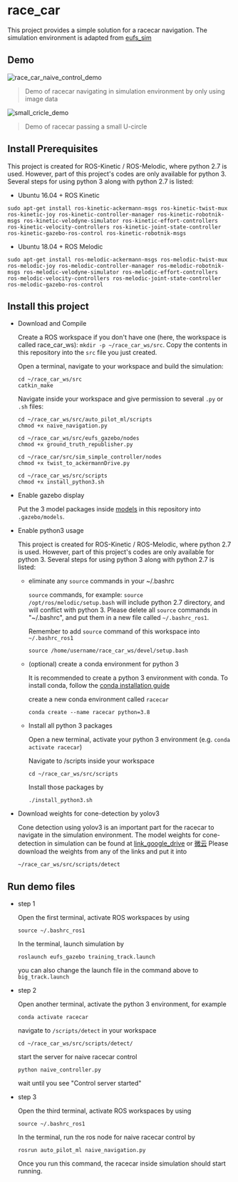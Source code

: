 # race_car

This project provides a simple solution for a racecar navigation. The simulation environment is adapted from [eufs_sim](https://github.com/eufsa/eufs_sim)

## Demo

![race_car_naive_control_demo](https://github.com/CenturyLiu/race_car/blob/main/demo_img/race_car_naive_control_demo.gif)

> Demo of racecar navigating in simulation environment by only using image data

![small_cricle_demo](https://github.com/CenturyLiu/race_car/blob/main/demo_img/small_cricle_demo.gif)

> Demo of racecar passing a small U-circle

## Install Prerequisites


  This project is created for ROS-Kinetic / ROS-Melodic, where python 2.7 is used. However, part of this project's codes are only available for python 3. Several steps for using python 3 along with python 2.7 is listed:

- Ubuntu 16.04 + ROS Kinetic

`sudo apt-get install ros-kinetic-ackermann-msgs ros-kinetic-twist-mux ros-kinetic-joy ros-kinetic-controller-manager ros-kinetic-robotnik-msgs ros-kinetic-velodyne-simulator ros-kinetic-effort-controllers ros-kinetic-velocity-controllers ros-kinetic-joint-state-controller ros-kinetic-gazebo-ros-control ros-kinetic-robotnik-msgs`

- Ubuntu 18.04 + ROS Melodic

`sudo apt-get install ros-melodic-ackermann-msgs ros-melodic-twist-mux ros-melodic-joy ros-melodic-controller-manager ros-melodic-robotnik-msgs ros-melodic-velodyne-simulator ros-melodic-effort-controllers ros-melodic-velocity-controllers ros-melodic-joint-state-controller ros-melodic-gazebo-ros-control`

## Install this project

- Download and Compile

  Create a ROS workspace if you don't have one (here, the workspace is called race_car_ws): `mkdir -p ~/race_car_ws/src`.  Copy the contents in this repository into the `src` file you just created.
  
  Open a terminal, navigate to your workspace and build the simulation:
  
      cd ~/race_car_ws/src
      catkin_make
  
  Navigate inside your workspace and give permission to several `.py` or `.sh` files:
  
      cd ~/race_car_ws/src/auto_pilot_ml/scripts
      chmod +x naive_navigation.py
      
      cd ~/race_car_ws/src/eufs_gazebo/nodes
      chmod +x ground_truth_republisher.py
      
      cd ~/race_car/src/sim_simple_controller/nodes
      chmod +x twist_to_ackermannDrive.py
      
      cd ~/race_car_ws/src/scripts
      chmod +x install_python3.sh

- Enable gazebo display

  Put the 3 model packages inside [models](https://github.com/CenturyLiu/race_car/tree/main/models) in this repository into `.gazebo/models`. 
  
- Enable python3 usage

  This project is created for ROS-Kinetic / ROS-Melodic, where python 2.7 is used. However, part of this project's codes are only available for python 3. Several steps for using python 3 along with python 2.7 is listed:
  
  + eliminate any `source` commands in your ~/.bashrc
  
    `source` commands, for example: `source /opt/ros/melodic/setup.bash` will include python 2.7 directory, and will conflict with python 3. Please delete all `source` commands in "~/.bashrc", and put them in a new file called `~/.bashrc_ros1`. 
    
    Remember to add `source` command of this workspace into `~/.bashrc_ros1`
    
    `source /home/username/race_car_ws/devel/setup.bash`
  
  + (optional) create a conda environment for python 3
  
    It is recommended to create a python 3 environment with conda. To install conda, follow the [conda installation guide](https://docs.conda.io/projects/conda/en/latest/user-guide/install/)
    
    create a new conda environment called `racecar`
    
    `conda create --name racecar python=3.8`
    
  + Install all python 3 packages
  
    Open a new terminal, activate your python 3 environment (e.g. `conda activate racecar`)
    
    Navigate to /scripts inside your workspace
    
    `cd ~/race_car_ws/src/scripts`
    
    Install those packages by 
    
    `./install_python3.sh`
    
 - Download weights for cone-detection by yolov3
 
   Cone detection using yolov3 is an important part for the racecar to navigate in the simulation environment. The model weights for cone-detection in simulation can be found at [link_google_drive](https://drive.google.com/file/d/1v10CjppNhtrEHk5q-NI00J-4zd32zwtI/view?usp=sharing) or [微云](https://share.weiyun.com/AdCRTVkk) Please download the weights from any of the links and put it into 
   
   `~/race_car_ws/src/scripts/detect`
   
  
  ## Run demo files
  
  - step 1
  
    Open the first terminal, activate ROS workspaces by using 

    `source ~/.bashrc_ros1`

    In the terminal, launch simulation by 
    
    `roslaunch eufs_gazebo training_track.launch`
    
    you can also change the launch file in the command above to `big_track.launch`
    
  - step 2
  
    Open another terminal, activate the python 3 environment, for example
    
    `conda activate racecar`
    
    navigate to `/scripts/detect` in your workspace
    
    `cd ~/race_car_ws/src/scripts/detect/`
    
    start the server for naive racecar control
    
    `python naive_controller.py`
    
    wait until you see "Control server started"
    
 - step 3
 
    Open the third terminal, activate ROS workspaces by using 

    `source ~/.bashrc_ros1`
    
    In the terminal, run the ros node for naive racecar control by
    
    `rosrun auto_pilot_ml naive_navigation.py`
    
    Once you run this command, the racecar inside simulation should start running.
   
   
  
